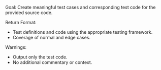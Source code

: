 Goal: Create meaningful test cases and corresponding test code for the provided source code.

Return Format:

- Test definitions and code using the appropriate testing framework.
- Coverage of normal and edge cases.

Warnings:

- Output only the test code.
- No additional commentary or context.

